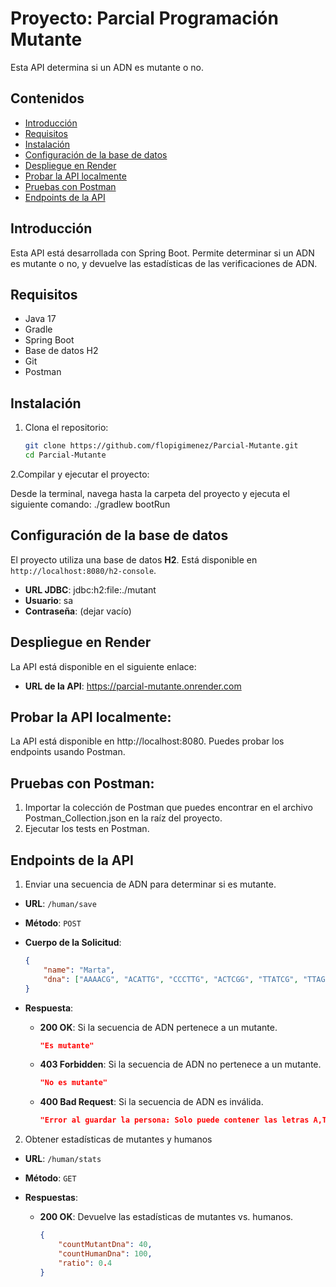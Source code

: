 # Proyecto: Parcial Programación Mutante
Esta API determina si un ADN es mutante o no.


## Contenidos
- [Introducción](#introducción)
- [Requisitos](#requisitos)
- [Instalación](#instalación)
- [Configuración de la base de datos](#configuración-de-la-base-de-datos)
- [Despliegue en Render](#despliegue-en-render)
- [Probar la API localmente](#probar-la-api-localmente)
- [Pruebas con Postman](#pruebas-con-postman)
- [Endpoints de la API](#endpoints-de-la-api)


## Introducción
Esta API está desarrollada con Spring Boot. Permite determinar si un ADN es mutante o no, y devuelve las estadísticas de las verificaciones de ADN.


## Requisitos
- Java 17
- Gradle
- Spring Boot
- Base de datos H2
- Git
- Postman


## Instalación
1. Clona el repositorio:

    ```bash
    git clone https://github.com/flopigimenez/Parcial-Mutante.git
    cd Parcial-Mutante
    ```

2.Compilar y ejecutar el proyecto:

Desde la terminal, navega hasta la carpeta del proyecto y ejecuta el siguiente comando:
./gradlew bootRun


## Configuración de la base de datos
El proyecto utiliza una base de datos **H2**. Está disponible en `http://localhost:8080/h2-console`.

- **URL JDBC**: jdbc:h2:file:./mutant
- **Usuario**: sa
- **Contraseña**: (dejar vacío)


## Despliegue en Render
La API está disponible en el siguiente enlace:

- **URL de la API**: https://parcial-mutante.onrender.com


## Probar la API localmente:
La API está disponible en http://localhost:8080.
Puedes probar los endpoints usando Postman.


## Pruebas con Postman:
1. Importar la colección de Postman que puedes encontrar en el archivo Postman_Collection.json en la raíz del proyecto.
2. Ejecutar los tests en Postman.


## Endpoints de la API 
1. Enviar una secuencia de ADN para determinar si es mutante.

- **URL**: `/human/save`
- **Método**: `POST`
- **Cuerpo de la Solicitud**:

    ```json
    {
        "name": "Marta",
        "dna": ["AAAACG", "ACATTG", "CCCTTG", "ACTCGG", "TTATCG", "TTAGGC"]
    }
    ```

- **Respuesta**:

    - **200 OK**: Si la secuencia de ADN pertenece a un mutante.

        ```json
        "Es mutante"
        ```

    - **403 Forbidden**: Si la secuencia de ADN no pertenece a un mutante.

        ```json
        "No es mutante"
        ```

    - **400 Bad Request**: Si la secuencia de ADN es inválida.

        ```json
        "Error al guardar la persona: Solo puede contener las letras A,T,C,G"
        ```

2. Obtener estadísticas de mutantes y humanos

- **URL**: `/human/stats`
- **Método**: `GET`
- **Respuestas**:

    - **200 OK**: Devuelve las estadísticas de mutantes vs. humanos.

        ```json
        {
            "countMutantDna": 40,
            "countHumanDna": 100,
            "ratio": 0.4
        }
        ```
